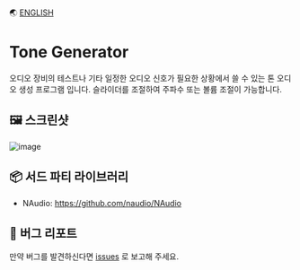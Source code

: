 🌏 [ENGLISH](./README.md)

# Tone Generator

오디오 장비의 테스트나 기타 일정한 오디오 신호가 필요한 상황에서 쓸 수 있는 톤 오디오 생성 프로그램 입니다.
슬라이더를 조절하여 주파수 또는 볼륨 조절이 가능합니다.

## 🖼️ 스크린샷
![image](https://user-images.githubusercontent.com/49547202/129433057-43ae8c88-5b6a-4f80-809b-3211eef66d30.png)

## 📦 서드 파티 라이브러리
- NAudio: https://github.com/naudio/NAudio

## 🐞 버그 리포트
만약 버그를 발견하신다면 [issues](https://github.com/akon47/ToneGenerator/issues) 로 보고해 주세요.
